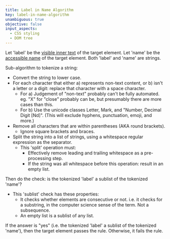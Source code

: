 ```yaml
---
title: Label in Name Algorithm
key: label-in-name-algorithm
unambiguous: true
objective: false
input_aspects:
  - CSS styling
  - DOM tree
---
```


Let 'label' be the [visible inner text][] of the target element.  Let 'name' be the [accessible name][] of the target element.  Both 'label' and 'name' are strings.

Sub-algorithm to tokenize a string:

- Convert the string to lower case.
- For each character that either a) represents non-text content, or b) isn't a letter or a digit: replace that character with a space character.
    - For a) Judgement of "non-text" probably can't be fully automated. eg. "X" for "close" probably can be, but presumably there are more cases than this.
    - For b) Use the unicode classes Letter, Mark, and "Number, Decimal Digit [Nd]". (This will exclude hyphens, punctuation, emoji, and more.)
- Remove all characters that are within parentheses (AKA round brackets).
    - Ignore square brackets and braces.
- Split the string into a list of strings, using a whitespace regular expression as the separator.
    - This 'split' operation must:
        - Effectively remove leading and trailing whitespace as a pre-processing step.
        - If the string was all whitespace before this operation: result in an empty list.

Then do the check: is the tokenized 'label' a sublist of the tokenized 'name'?
- This 'sublist' check has these properties:
    - It checks whether elements are consecutive or not. i.e. it checks for a substring, in the computer science sense of the term. Not a subsequence.
    - An empty list is a sublist of any list.

If the answer is "yes" (i.e. the tokenized 'label' a sublist of the tokenized 'name'), then the target element passes the rule.  Otherwise, it fails the rule.

[accessible name]: #accessible-name 'Definition of accessible name'
[visible inner text]: #visible-inner-text 'Definition of Visible inner text'
